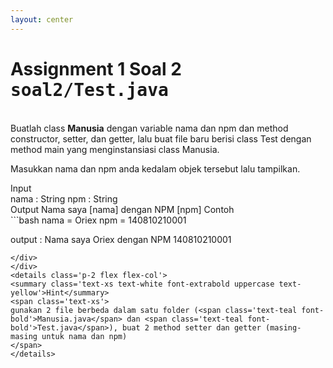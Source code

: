 ```yaml
---
layout: center
---
```

# Assignment 1 Soal 2 <kbd>soal2/<span class='text-teal'>Test.java</span></kbd>

<br>
Buatlah class <b>Manusia</b> dengan variable nama dan npm dan method constructor, setter, dan getter, lalu buat file baru berisi class Test dengan method main yang menginstansiasi class Manusia. 

Masukkan nama dan npm anda kedalam objek tersebut lalu tampilkan.

<div class='mt-6 grid grid-cols-[0.2fr_1.5fr] items-center text-sm'>
<span class='text-xs text-white font-extrabold uppercase text-yellow'>Input</span>
<div class='flex flex-col mb-2'>
<span>nama : String</span>
<span>npm : String</span>
</div>
<span class='text-xs text-white font-extrabold uppercase text-yellow'>Output</span>
<span>Nama saya [<span class='text-green'>nama</span>] dengan NPM [<span class='text-green'>npm</span>]</span>
<span class='text-xs text-white font-extrabold uppercase text-yellow'>Contoh</span>
<div class='mt-4 flex flex-col mb-2'>
```bash
nama    = Oriex
npm     = 140810210001

output  :
Nama saya Oriex dengan NPM 140810210001
```
</div>
</div>
<details class='p-2 flex flex-col'>
<summary class='text-xs text-white font-extrabold uppercase text-yellow'>Hint</summary>
<span class='text-xs'>
gunakan 2 file berbeda dalam satu folder (<span class='text-teal font-bold'>Manusia.java</span> dan <span class='text-teal font-bold'>Test.java</span>), buat 2 method setter dan getter (masing-masing untuk nama dan npm)
</span>
</details>